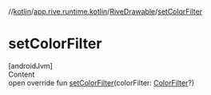 //[kotlin](../../../index.md)/[app.rive.runtime.kotlin](../index.md)/[RiveDrawable](index.md)/[setColorFilter](set-color-filter.md)



# setColorFilter  
[androidJvm]  
Content  
open override fun [setColorFilter](set-color-filter.md)(colorFilter: [ColorFilter](https://developer.android.com/reference/kotlin/android/graphics/ColorFilter.html)?)  



